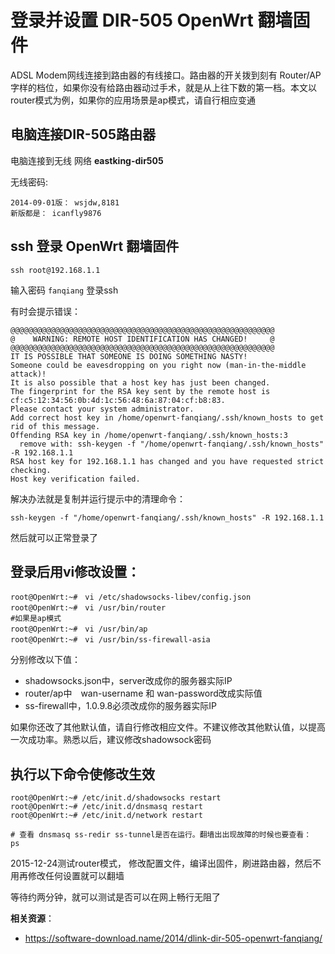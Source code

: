 登录并设置 DIR-505 OpenWrt 翻墙固件
===============================

ADSL Modem网线连接到路由器的有线接口。路由器的开关拨到刻有 Router/AP　字样的档位，如果你没有给路由器动过手术，就是从上往下数的第一档。本文以router模式为例，如果你的应用场景是ap模式，请自行相应变通

电脑连接DIR-505路由器
--------

电脑连接到无线 网络 **eastking-dir505**

无线密码:

    2014-09-01版： wsjdw,8181
    新版都是： icanfly9876

ssh 登录 OpenWrt 翻墙固件
--------

    ssh root@192.168.1.1

输入密码 `fanqiang` 登录ssh

有时会提示错误：

    @@@@@@@@@@@@@@@@@@@@@@@@@@@@@@@@@@@@@@@@@@@@@@@@@@@@@@@@@@@
    @    WARNING: REMOTE HOST IDENTIFICATION HAS CHANGED!     @
    @@@@@@@@@@@@@@@@@@@@@@@@@@@@@@@@@@@@@@@@@@@@@@@@@@@@@@@@@@@
    IT IS POSSIBLE THAT SOMEONE IS DOING SOMETHING NASTY!
    Someone could be eavesdropping on you right now (man-in-the-middle attack)!
    It is also possible that a host key has just been changed.
    The fingerprint for the RSA key sent by the remote host is
    cf:c5:12:34:56:0b:4d:1c:56:48:6a:87:04:cf:b8:83.
    Please contact your system administrator.
    Add correct host key in /home/openwrt-fanqiang/.ssh/known_hosts to get rid of this message.
    Offending RSA key in /home/openwrt-fanqiang/.ssh/known_hosts:3
      remove with: ssh-keygen -f "/home/openwrt-fanqiang/.ssh/known_hosts" -R 192.168.1.1
    RSA host key for 192.168.1.1 has changed and you have requested strict checking.
    Host key verification failed.

解决办法就是复制并运行提示中的清理命令：

    ssh-keygen -f "/home/openwrt-fanqiang/.ssh/known_hosts" -R 192.168.1.1

然后就可以正常登录了

登录后用vi修改设置：
--------

    root@OpenWrt:~#　vi /etc/shadowsocks-libev/config.json
    root@OpenWrt:~#　vi /usr/bin/router
    #如果是ap模式
    root@OpenWrt:~#　vi /usr/bin/ap
    root@OpenWrt:~#　vi /usr/bin/ss-firewall-asia

分别修改以下值：

- shadowsocks.json中，server改成你的服务器实际IP
- router/ap中　wan-username 和 wan-password改成实际值
- ss-firewall中，1.0.9.8必须改成你的服务器实际IP

如果你还改了其他默认值，请自行修改相应文件。不建议修改其他默认值，以提高一次成功率。熟悉以后，建议修改shadowsock密码

执行以下命令使修改生效
--------

    root@OpenWrt:~# /etc/init.d/shadowsocks restart
    root@OpenWrt:~# /etc/init.d/dnsmasq restart
    root@OpenWrt:~# /etc/init.d/network restart

    # 查看 dnsmasq ss-redir ss-tunnel是否在运行。翻墙出出现故障的时候也要查看：
    ps

2015-12-24测试router模式， 修改配置文件，编译出固件，刷进路由器，然后不用再修改任何设置就可以翻墙

等待约两分钟，就可以测试是否可以在网上畅行无阻了

**相关资源**：

- https://software-download.name/2014/dlink-dir-505-openwrt-fanqiang/